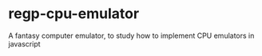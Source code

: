 # regp-cpu-emulator
A fantasy computer emulator, to study how to implement CPU emulators in javascript
